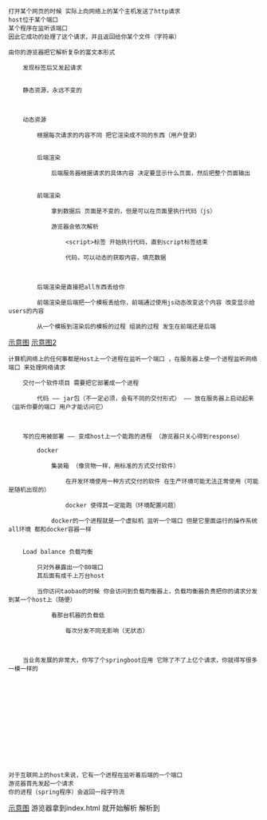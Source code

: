 

    打开某个网页的时候 实际上向网络上的某个主机发送了http请求
    host位于某个端口
    某个程序在监听该端口
    因此它成功的处理了这个请求，并且返回给你某个文件（字符串）

    由你的游览器把它解析复杂的富文本形式

        发现标签后又发起请求

    
        静态资源，永远不变的     



        动态资源

            根据每次请求的内容不同 把它渲染成不同的东西（用户登录）


            后端渲染

                后端服务器根据请求的具体内容 决定要显示什么页面，然后把整个页面输出


            前端渲染

                拿到数据后 页面是不变的，但是可以在页面里执行代码（js）

                游览器会依次解析

                    <script>标签 开始执行代码，直到script标签结束

                    代码，可以动态的获取内容，填充数据



            后端渲染是直接把all东西丢给你

            前端渲染是后端把一个模板丢给你，前端通过使用js动态改变这个内容 改变显示给users的内容

            从一个模板到渲染后的模板的过程 组装的过程 发生在前端还是后端

[示意图](../../png/渲染.png)
[示意图2](../../png/渲染2.png)








    计算机网络上的任何事都是Host上一个进程在监听一个端口 ，在服务器上使一个进程监听网络端口 来处理网络请求

        交付一个软件项目 需要把它部署成一个进程

            代码 —— jar包（不一定必须，会有不同的交付形式） —— 放在服务器上启动起来（监听你要的端口 用户才能访问它）

        

        写的应用被部署 —— 变成host上一个能跑的进程 （游览器只关心得到response）

            docker
            
                集装箱 （像货物一样，用标准的方式交付软件）

                    在开发环境使用一种方式交付的软件 在生产环境可能无法正常使用（可能是随机出现的）

                    docker 使得其一定能跑（环境配置问题）

                docker的一个进程就是一个虚拟机 监听一个端口 但是它里面运行的操作系统 all环境 都和docker容器一样


        Load balance 负载均衡

            只对外暴露出一个80端口
            其后面有成千上万台host

            当你访问taobao的时候 你会访问到负载均衡器上，负载均衡器负责把你的请求分发到某一个host上（随便）

                看那台机器的负载低

                    每次分发不同无影响（无状态）



        当业务发展的非常大，你写了个springboot应用 它除了不了上亿个请求，你就得写很多一模一样的













    
    对于互联网上的host来说，它有一个进程在监听着后端的一个端口
    游览器首先发起一个请求
    你的进程（spring程序）会返回一段字符流
[示意图](../png/http.png)
    游览器拿到index.html 就开始解析
    解析到<script>发起一个新的请求
    返回js文件
    游览器拿到js文件开始执行其








    HTTP

    超文本传输协议，遵循这个协议你可以和全世界的任何人传递任何类型的数据

        文本 一堆的字
    
    超文本

        HTTP除了传递文本 还能传递文本之外的东西



    当你在网页上进入一个网页按下回车的瞬间 你的电脑就向某个地方发送了HTTP请求（底层的TCP协议）

    游览器做的就是把这些字符串像水流一样推到远端去

    当该请求流向一个Host，Host上有个东西 接受了这个请求
    处理该请求后，发起了个响应

        TCP 全双工协议，发送传输数据可以同时进行（电话）

        半双工协议 （对讲机）








    之所以请求能被一个东西收到，并得到反馈

        是因为有的人在 监听这个端口

            端口(port)

                电脑上有无数的应用在访问网络，但只有一个网线 一个无线网
                数据流来和流走的时候，数据包是给电脑上哪个应用来处理的

                端口可以用来和网络上的其他应用进行通讯（水流的管道的一个有号码的终端）


                港口

                    你的电脑上有很多的港口，方便计算机网络的水流流到指定的港口上

                    当你想要处理一个港口上的请求的时候，你必须让你的Host监听这个港口 你才能处理来自这个港口的连接






    约定

        HTTP的默认端口是80

        http:taobao.com等价于taobao.com:80

        HTTPS   43

        https:taobao.com    taobao.com:443
